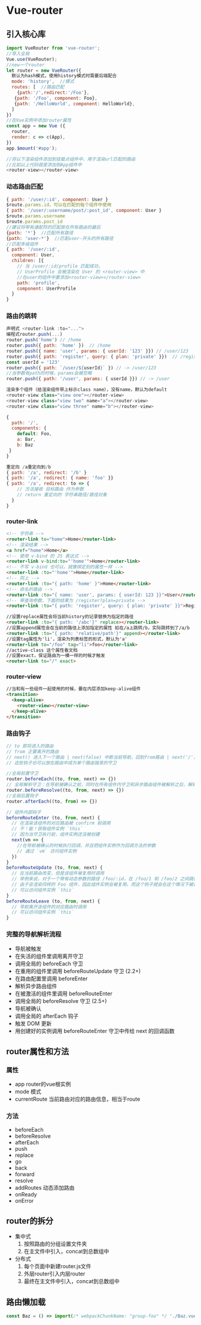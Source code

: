 # Vue-router

## 引入核心库
```js
import VueRouter from 'vue-router';
//导入全局
Vue.use(VueRouter);
//new一个router
let router = new VueRouter({
  默认为hash模式，使用history模式时需要后端配合  
  mode: 'history',  //模式
  routes: [  //路由匹配
    {path:'/',redirect:'/Foo'},
   {path: '/Foo', component: Foo},
   {path: '/HelloWorld', component: HelloWorld},
  ]
})
//在Vue实例中添加router属性
const app = new Vue ({
  router,  
  render: c => c(App),
})
app.$mount('#app');

//将以下渲染组件添加到挂载点组件中，用于渲染url匹配的路由
//比如以上代码就是添加到App组件中
<router-view></router-view>
```

### 动态路由匹配
```js
{ path: '/user/:id', component: User }
$route.params.id，可以在匹配的每个组件中使用
{ path: '/user/:username/post/:post_id', component: User }
$route.params.username
$route.params.post_id
//建议将带有通配符的匹配放在所有路由的最后
{path: '*'}  //匹配所有路径
{path: 'user-*'}  //匹配user-开头的所有路径
//匹配多级组件
{ path: '/user/:id',
  component: User,
  children: [{
    // 当 /user/:id/profile 匹配成功，
    // UserProfile 会被渲染在 User 的 <router-view> 中
    //在user的组件中要添加<router-view></router-view>
    path: 'profile',
    component: UserProfile
  }
}
 ```

### 路由的跳转
```js
声明式 <router-link :to="...">
编程式router.push(...)
router.push('home') // /home
router.push({ path: 'home' })  // /home
router.push({ name: 'user', params: { userId: '123' }}) // /user/123
router.push({ path: 'register', query: { plan: 'private' }})  // /register?plan=private
const userId = '123'
router.push({ path: `/user/${userId}` }) // -> /user/123
//当参数有path的时候，params会被忽略
router.push({ path: '/user', params: { userId }}) // -> /user

渲染多个组件（给渲染组件带上标示class name），没有name，默认为default
<router-view class="view one"></router-view>
<router-view class="view two" name="a"></router-view>
<router-view class="view three" name="b"></router-view>

{
  path: '/',
  components: {
    default: Foo,
    a: Bar,
    b: Baz
 }
}

重定向 /a重定向到/b
{ path: '/a', redirect: '/b' }
{ path: '/a', redirect: { name: 'foo' }}
{ path: '/a', redirect: to => {
    // 方法接收 目标路由 作为参数
    // return 重定向的 字符串路径/路径对象
  }
}
```

### router-link
```html
<!-- 字符串 -->
<router-link to="home">Home</router-link>
<!-- 渲染结果 -->
<a href="home">Home</a>
<!-- 使用 v-bind 的 JS 表达式 -->
<router-link v-bind:to="'home'">Home</router-link>
<!-- 不写 v-bind 也可以，就像绑定别的属性一样 -->
<router-link :to="'home'">Home</router-link>
<!-- 同上 -->
<router-link :to="{ path: 'home' }">Home</router-link>
<!-- 命名的路由 -->
<router-link :to="{ name: 'user', params: { userId: 123 }}">User</router-link>
<!-- 带查询参数，下面的结果为 /register?plan=private -->
<router-link :to="{ path: 'register', query: { plan: 'private' }}">Register</router-link>

//设置replace属性会将当前history的记录替换为指定的路径
<router-link :to="{ path: '/abc'}" replace></router-link>
//设置append属性会在当前的路径上添加指定的属性 如在/a上跳转/b，实际跳转到了/a/b
<router-link :to="{ path: 'relative/path'}" append></router-link>
//设置tag属性为'li'，渲染为列表标签的形式，默认为'a'
<router-link to="/foo" tag="li">foo</router-link>
//active-class 这个属性看文档
//设置exact，保证路由为一模一样的时候才触发
<router-link to="/" exact>
```

### router-view
```html
//当和有一些组件一起使用的时候，要在内层添加keep-alive组件
<transition>
  <keep-alive>
    <router-view></router-view>
  </keep-alive>
</transition>
```

### 路由钩子
```js
// to 即将进入的路由
// from 正要离开的路由
// next() 进入下一个路由 | next(false) 中断当前导航，回到from路由 | next('/') 跳转到其他路由
// 这些钩子也可以放在路由中成为单个路由独享的守卫

//全局前置守卫
router.beforeEach((to, from, next) => {})
// 全局解析守卫：在导航被确认之前，同时在所有组件内守卫和异步路由组件被解析之后，解析守卫就被调用
router.beforeResolve((to, from, next) => {})
//全局后置钩子
router.afterEach((to, from) => {})

// 组件内部钩子
beforeRouteEnter (to, from, next) {
  // 在渲染该组件的对应路由被 confirm 前调用
  // 不！能！获取组件实例 `this`
  // 因为当守卫执行前，组件实例还没被创建
  next(vm => {
    //在导航被确认的时候执行回调，并且把组件实例作为回调方法的参数
    // 通过 `vm` 访问组件实例
  })
}
beforeRouteUpdate (to, from, next) {
  // 在当前路由改变，但是该组件被复用时调用
  // 举例来说，对于一个带有动态参数的路径 /foo/:id，在 /foo/1 和 /foo/2 之间跳转的时候，
  // 由于会渲染同样的 Foo 组件，因此组件实例会被复用。而这个钩子就会在这个情况下被调用。
  // 可以访问组件实例 `this`
}
beforeRouteLeave (to, from, next) {
  // 导航离开该组件的对应路由时调用
  // 可以访问组件实例 `this`
}
```

### 完整的导航解析流程
- 导航被触发
- 在失活的组件里调用离开守卫
- 调用全局的 beforeEach 守卫
- 在重用的组件里调用 beforeRouteUpdate 守卫 (2.2+)
- 在路由配置里调用 beforeEnter
- 解析异步路由组件
- 在被激活的组件里调用 beforeRouteEnter
- 调用全局的 beforeResolve 守卫 (2.5+)
- 导航被确认
- 调用全局的 afterEach 钩子
- 触发 DOM 更新
- 用创建好的实例调用 beforeRouteEnter 守卫中传给 next 的回调函数

## router属性和方法
### 属性
- app  router的vue根实例
- mode  模式
- currentRoute  当前路由对应的路由信息，相当于route
### 方法
- beforeEach
- beforeResolve
- afterEach
- push
- replace
- go
- back
- forward
- resolve
- addRoutes
  动态添加路由
- onReady
- onError

## router的拆分
- 集中式
  1. 按照路由的分组设置文件夹
  2. 在主文件中引入，concat到总数组中
- 分布式
  1. 每个页面中新建router.js文件
  2. 外层router引入内层router
  2. 最终在主文件中引入，concat到总数组中

## 路由懒加载
```js
const Baz = () => import(/* webpackChunkName: "group-foo" */ './Baz.vue')
```